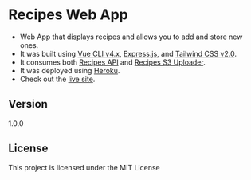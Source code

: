 # Recipes Web App

- Web App that displays recipes and allows you to add and store new ones.
- It was built using [Vue CLI v4.x](https://cli.vuejs.org/), [Express.js](https://expressjs.com/), and [Tailwind CSS v2.0](https://tailwindcss.com/). 
- It consumes both [Recipes API](https://github.com/sebasmoles/recipes-api) and [Recipes S3 Uploader](https://github.com/sebasmoles/recipes-s3).
- It was deployed using [Heroku](https://www.heroku.com/platform).
- Check out the [live site](https://recipes-web-app-project.herokuapp.com/).

## Version

1.0.0

## License

This project is licensed under the MIT License
